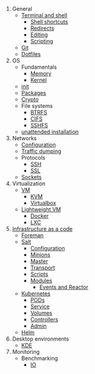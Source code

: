 1. General
   * [Terminal and shell](terminal)
     * [Shell shortcuts](shell)
     * [Redirects](Redirections)
     * [Editing](editing)
     * [Scripting](scripting)
   * [Git](git)
   * [Dotfiles](dotfiles)
2. OS  
   * Fundamentals
     * [Memory](memory)
     * [Kernel](kernel)
   * [init](init)
   * [Packages](package-management)
   * [Crypto](crypto)
   * File systems
     * [BTRFS](btrfs)
     * [CIFS](cifs)
     * [SSHFS](sshfs)
   * [unattended installation](unattended)
3. Networks
   * [Configuration](netcfg)
   * [Traffic dumping](traffic)
   * Protocols
     * [SSH](ssh)
     * [SSL](ssl)
   * [Sockets](sockets)
4. Virtualization
   * [VM](vm)
     * [KVM](KVM)
     * [Virtualbox](Virtualbox)
   * [Lightweight VM](Containerization)
     * [Docker](Docker)
     * [LXC](LXC)
5. [Infrastructure as a code](Infrastructure-as-a-Code)
   * [Foreman](Foreman)
   * [Salt](salt)
     * [Configuration](Salt-configuration)
     * [Minions](Salt-Minion)
     * [Master](Salt-Master)
     * [Transport](Salt-Transport)
     * [Scripts](Salt-Scripts)
     * [Modules](Salt-Modules)
       * [Events and Reactor](Salt-Events-and-Reactor) 
   * [Kubernetes](kubernetes)
     * [PODs](Kubernetes-POD)
     * [Service](Kubernetes-Service)
     * [Volumes](Kubernetes-Volumes)
     * [Controllers](Kubernetes-Controllers)
     * [Admin](Kubernetes-admin)
   * [Helm](Helm)
6. Desktop environments
   * [KDE](kde)
7. Monitoring
   * Benchmarking
      * [IO](bench_io)
